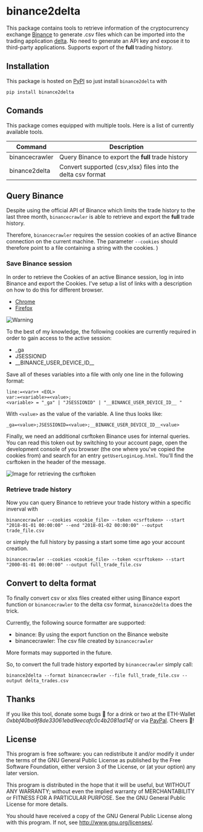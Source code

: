 # binance2delta

This package contains tools to retrieve information of the cryptocurrency exchange [Binance](https://www.binance.com/)
to generate .csv files which can be imported into the trading application [delta](https://www.producthunt.com/posts/delta). 
No need to generate an API key and expose it to third-party applications. Supports export of the 
**full** trading history.

## Installation

This package is hosted on [PyPI](https://pypi.org/project/binance2delta/) so just install `binance2delta` with

```
pip install binance2delta
```

## Comands

This package comes equipped with multiple tools. Here is a list of currently available tools.

| Command          |  Description                                                 |
| -----------------| -------------------------------------------------------------|
| binancecrawler   | Query Binance to export the **full** trade history   |
| binance2delta    | Convert supported (csv,xlsx) files into the delta csv format |



## Query Binance

Despite using the official API of Binance which limits the trade history to the last three month, 
`binancecrawler` is able to retrieve and export the **full** trade history.

Therefore, `binancecrawler` requires the session cookies of an active Binance connection on the current machine. 
The parameter `--cookies` should therefore point to a file containing a string with the cookies. 
)
### Save Binance session
In order to retrieve the Cookies of an active Binance session, log in into Binance and export the Cookies.
I've setup a list of links with a description on how to do this for different browser.

* [Chrome](https://developers.google.com/web/tools/chrome-devtools/manage-data/cookies)
* [Firefox](https://developer.mozilla.org/en-US/docs/Tools/Storage_Inspector#storage-tree)


![Warning](https://raw.githubusercontent.com/larsklitzke/binance2delta/master/doc/warning.png)

To the best of my knowledge, the following cookies are currently required in order to gain access to the active
session:

* _ga
* JSESSIONID
* \_\_BINANCE_USER_DEVICE_ID\_\_

Save all of theses variables into a file with only one line in the following format:

```
line:=<var>+ <EOL>
var:=<variable>=<value>;
<variable> = "_ga" | "JSESSIONID" | "__BINANCE_USER_DEVICE_ID__ "
```

With ``<value>`` as the value of the variable. A line thus looks like:

```
_ga=<value>;JSESSIONID=<value>;__BINANCE_USER_DEVICE_ID__<value>
```

Finally, we need an additional csrftoken Binance uses for internal queries. You can read this token out by switching to 
your account page, open the development console of you browser (the one where you've copied the cookies from) and search
for an entry `getUserLoginLog.html`. You'll find the csrftoken in the header of the message.

![Image for retrieving the csrftoken](https://raw.githubusercontent.com/larsklitzke/binance2delta/master/doc/csrftoken_readout.jpg)

### Retrieve trade history

Now you can query Binance to retrieve your trade history within a specific inverval with

```
binancecrawler --cookies <cookie_file> --token <csrftoken> --start "2018-01-01 00:00:00" --end "2018-01-02 00:00:00" --output trade_file.csv
```

or simply the full history by passing a start some time ago your account creation. 

```
binancecrawler --cookies <cookie_file> --token <csrftoken> --start "2000-01-01 00:00:00" --output full_trade_file.csv
```

## Convert to delta format

To finally convert csv or xlxs files created either using Binance export function or 
`binancecrawler` to the delta csv format, `binance2delta` does the trick.

Currently, the following source formatter are supported:

* binance: By using the export function on the Binance website
* binancecrawler: The csv file created by `binancecrawler`

More formats may supported in the future.


So, to convert the full trade history exported by `binancecrawler` simply call:

```
binance2delta --format binancecrawler --file full_trade_file.csv --output delta_trades.csv
```


## Thanks
If you like this tool, donate some bugs 💸 for a drink or two at the ETH-Wallet *0xbbf40ba9f8de33061ebd9eecafc0c4b2081ad14f*
or via [PayPal](https://www.paypal.me/LarsKlitzke). Cheers 🍻!

## License

This program is free software: you can redistribute it and/or modify
it under the terms of the GNU General Public License as published by
the Free Software Foundation, either version 3 of the License, or
(at your option) any later version.

This program is distributed in the hope that it will be useful,
but WITHOUT ANY WARRANTY; without even the implied warranty of
MERCHANTABILITY or FITNESS FOR A PARTICULAR PURPOSE.  See the
GNU General Public License for more details.

You should have received a copy of the GNU General Public License
along with this program.  If not, see <http://www.gnu.org/licenses/>.

